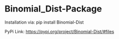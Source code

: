 # Binomial_Dist-Package

Installation via:
pip install Binomial-Dist

PyPi Link:
https://pypi.org/project/Binomial-Dist/#files
